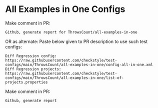 # All Examples in One Configs
Make comment in PR:
```
Github, generate report for ThrowsCount/all-examples-in-one
```
OR as alternate:
Paste below given to PR description to use such test configs:
```
Diff Regression config: https://raw.githubusercontent.com/checkstyle/test-configs/main/ThrowsCount/all-examples-in-one/config-all-in-one.xml
Diff Regression projects: https://raw.githubusercontent.com/checkstyle/test-configs/main/ThrowsCount/all-examples-in-one/list-of-projects.properties
```
Make comment in PR:
```
Github, generate report
```
